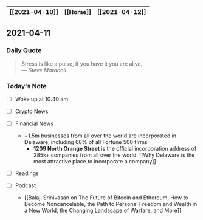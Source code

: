 | [[2021-04-10]] | [[Home]] | [[2021-04-12]] |
| :------------: | :------: | :------------: |

## 2021-04-11 

### Daily Quote
> Stress is like a pulse, if you have it you are alive.  
> &mdash; <cite>Steve Maraboli</cite>

### Today's Note
- [ ] Woke up at 10:40 am
- [ ] Crypto News
- [ ] Financial News
	- ~1.5m businesses from all over the world are incorporated in Delaware, including 68% of all Fortune 500 firms
		- **1209 North Orange Street** is the official incorporation address of 285k+ companies from all over the world. [[Why Delaware is the most attractive place to incorporate a company]]

- [ ] Readings
- [ ] Podcast
	- [[Balaji Srinivasan on The Future of Bitcoin and Ethereum, How to Become Noncancelable, the Path to Personal Freedom and Wealth in a New World, the Changing Landscape of Warfare, and More]]